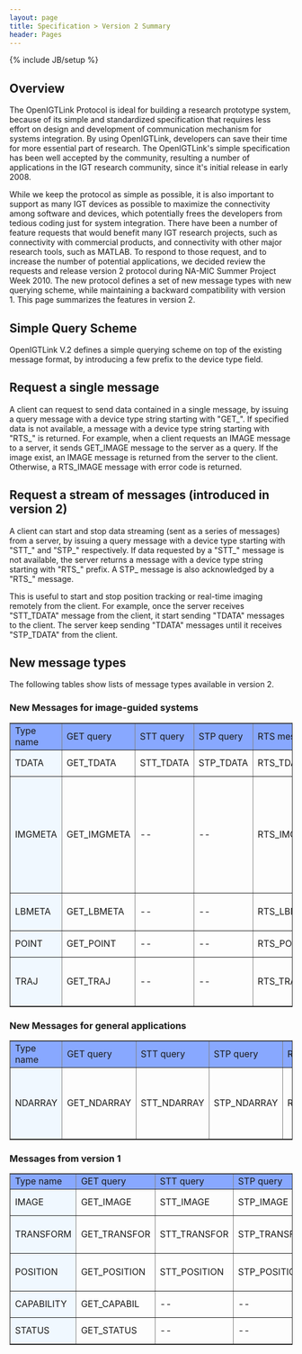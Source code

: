 ```yaml
---
layout: page
title: Specification > Version 2 Summary
header: Pages
---
```

{% include JB/setup %}

## Overview

The OpenIGTLink Protocol is ideal for building a research prototype system, because of its simple and standardized specification that requires less effort on design and development of communication mechanism for systems integration. By using OpenIGTLink, developers can save their time for more essential part of research. The OpenIGTLink's simple specification has been well accepted by the community, resulting a number of applications in the IGT research community, since it's initial release in early 2008.

While we keep the protocol as simple as possible, it is also important to support as many IGT devices as possible to maximize the connectivity among software and devices, which potentially frees the developers from tedious coding just for system integration. There have been a number of feature requests that would benefit many IGT research projects, such as connectivity with commercial products, and connectivity with other major research tools, such as MATLAB. To respond to those request, and to increase the number of potential applications, we decided review the requests and release version 2 protocol during NA-MIC Summer Project Week 2010. The new protocol defines a set of new message types with new querying scheme, while maintaining a backward compatibility with version 1. This page summarizes the features in version 2.

## Simple Query Scheme

OpenIGTLink V.2 defines a simple querying scheme on top of the existing message format, by introducing a few prefix to the device type field.

## Request a single message

A client can request to send data contained in a single message, by issuing a query message with a device type string starting with "GET_". If specified data is not available, a message with a device type string starting with "RTS_" is returned. For example, when a client requests an IMAGE message to a server, it sends GET_IMAGE message to the server as a query. If the image exist, an IMAGE message is returned from the server to the client. Otherwise, a RTS_IMAGE message with error code is returned.

## Request a stream of messages (introduced in version 2)

A client can start and stop data streaming (sent as a series of messages) from a server, by issuing a query message with a device type starting with "STT_" and "STP_" respectively. If data requested by a "STT_" message is not available, the server returns a message with a device type string starting with "RTS_" prefix. A STP_ message is also acknowledged by a "RTS_" message.

This is useful to start and stop position tracking or real-time imaging remotely from the client. For example, once the server receives "STT_TDATA" message from the client, it start sending "TDATA" messages to the client. The server keep sending "TDATA" messages until it receives "STP_TDATA" from the client.

## New message types

The following tables show lists of message types available in version 2.

### New Messages for image-guided systems

<table border="1" cellpadding="1">
<tr>
<td style="width:10%; background:#88A8FF">Type name
</td><td style="width:10%; background:#88A8FF">GET query
</td><td style="width:10%; background:#88A8FF">STT query
</td><td style="width:10%; background:#88A8FF">STP query
</td><td style="width:10%; background:#88A8FF">RTS message
</td><td style="width:60%; background:#88A8FF">Description
</td></tr>
<tr>
<td style="width:25%; background:#F0F8FF"> TDATA
</td><td>GET_TDATA
</td><td>STT_TDATA
</td><td>STP_TDATA
</td><td>RTS_TDATA
</td><td align="left">Tracking data
</td></tr>
<tr>
<td style="width:25%; background:#F0F8FF"> IMGMETA
</td><td>GET_IMGMETA
</td><td>--
</td><td>--
</td><td>RTS_IMGMETA
</td><td align="left">List of image meta data including patient name, ID (medical record number), size, etc.
</td></tr>
<tr>
<td style="width:25%; background:#F0F8FF"> LBMETA
</td><td>GET_LBMETA
</td><td>--
</td><td>--
</td><td>RTS_LBMETA
</td><td align="left">List of label meta data.
</td></tr>
<tr>
<td style="width:25%; background:#F0F8FF"> POINT
</td><td>GET_POINT
</td><td>--
</td><td>--
</td><td>RTS_POINT
</td><td align="left">Points or fiducials.
</td></tr>
<tr>
<td style="width:25%; background:#F0F8FF"> TRAJ
</td><td>GET_TRAJ
</td><td>--
</td><td>--
</td><td>RTS_TRAJ
</td><td align="left">Trajectory data (needle path etc.)
</td></tr>
</table>


### New Messages for general applications
<table border="1" cellpadding="1">
<tr>
<td style="width:10%; background:#88A8FF">Type name
</td><td style="width:10%; background:#88A8FF">GET query
</td><td style="width:10%; background:#88A8FF">STT query
</td><td style="width:10%; background:#88A8FF">STP query
</td><td style="width:10%; background:#88A8FF">RTS message
</td><td style="width:60%; background:#88A8FF">Description
</td></tr>
<tr>
<td style="width:25%; background:#F0F8FF"> NDARRAY
</td><td>GET_NDARRAY
</td><td>STT_NDARRAY
</td><td>STP_NDARRAY
</td><td>RTS_NDARRAY
</td><td align="left">Associative array to transfer a set of values with key names.
</td></tr>
</table>


### Messages from version 1
<table border="1" cellpadding="1">
<tr>
<td style="width:10%; background:#88A8FF">Type name
</td><td style="width:10%; background:#88A8FF">GET query
</td><td style="width:10%; background:#88A8FF">STT query
</td><td style="width:10%; background:#88A8FF">STP query
</td><td style="width:10%; background:#88A8FF">RTS message
</td><td style="width:60%; background:#88A8FF">Description
</td></tr>
<tr>
<td style="width:25%; background:#F0F8FF"> IMAGE
</td><td>GET_IMAGE
</td><td>STT_IMAGE
</td><td>STP_IMAGE
</td><td>RTS_IMAGE
</td><td align="left">2D/3D image data
</td></tr>
<tr>
<td style="width:25%; background:#F0F8FF"> TRANSFORM
</td><td>GET_TRANSFOR
</td><td>STT_TRANSFOR
</td><td>STP_TRANSFOR
</td><td>RTS_TRANSFOR
</td><td align="left">Affine transform data.
</td></tr>
<tr>
<td style="width:25%; background:#F0F8FF"> POSITION
</td><td>GET_POSITION
</td><td>STT_POSITION
</td><td>STP_POSITION
</td><td>RTS_POSITION
</td><td align="left">Position and orientation (quaternion)
</td></tr>
<tr>
<td style="width:25%; background:#F0F8FF"> CAPABILITY
</td><td>GET_CAPABIL
</td><td>--
</td><td>--
</td><td>RTS_CAPABIL
</td><td align="left">Points or fiducials.
</td></tr>
<tr>
<td style="width:25%; background:#F0F8FF"> STATUS
</td><td>GET_STATUS
</td><td>--
</td><td>--
</td><td>RTS_STATUS
</td><td align="left">Device status
</td></tr>
</table>








